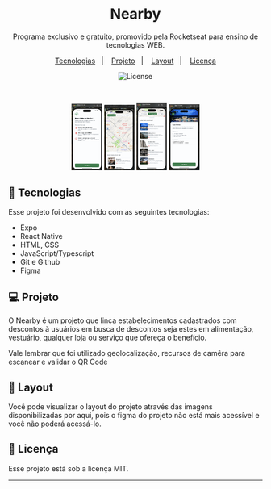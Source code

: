 <h1 align="center"> Nearby </h1>

<p align="center">
Programa exclusivo e gratuito, promovido pela Rocketseat para ensino de tecnologias WEB. <br/>
</p>

<p align="center">
  <a href="#-tecnologias">Tecnologias</a>&nbsp;&nbsp;&nbsp;|&nbsp;&nbsp;&nbsp;
  <a href="#-projeto">Projeto</a>&nbsp;&nbsp;&nbsp;|&nbsp;&nbsp;&nbsp;
  <a href="#-layout">Layout</a>&nbsp;&nbsp;&nbsp;|&nbsp;&nbsp;&nbsp;
  <a href="#memo-licença">Licença</a>
</p>

<p align="center">
  <img alt="License" src="https://img.shields.io/static/v1?label=license&message=MIT&color=49AA26&labelColor=000000">
</p>

<br>

<p align="center">
  <img alt="projeto Nearby" src=".github/preview.png" width="12%">
  <img alt="projeto Nearby" src=".github/preview2.png" width="12%">
  <img alt="projeto Nearby" src=".github/preview3.png" width="12%">
  <img alt="projeto Nearby" src=".github/preview4.png" width="12%">
</p>

## 🚀 Tecnologias

Esse projeto foi desenvolvido com as seguintes tecnologias:

- Expo
- React Native
- HTML, CSS
- JavaScript/Typescript
- Git e Github
- Figma

## 💻 Projeto

O Nearby é um projeto que linca estabelecimentos cadastrados com descontos à usuários em busca de descontos seja estes em alimentação, vestuário, qualquer loja ou serviço que ofereça o benefício.

Vale lembrar que foi utilizado geolocalização, recursos de camêra para escanear e validar o QR Code

## 🔖 Layout

Você pode visualizar o layout do projeto através das imagens disponibilizadas por aqui, pois o figma do projeto não está mais acessível e você não poderá acessá-lo.

## :memo: Licença

Esse projeto está sob a licença MIT.

---
